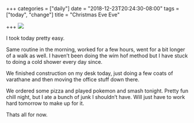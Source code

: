 +++
categories = ["daily"]
date = "2018-12-23T20:24:30-08:00"
tags = ["today", "change"]
title = "Christmas Eve Eve"

+++
![](/uploads/5EA90421-1B7F-436A-BD06-786AE1A81BAE.jpeg)

I took today pretty easy.

Same routine in the morning, worked for a few hours, went for a bit longer of a walk as well. I haven’t been doing the wim hof method but I have stuck to doing a cold shower every day since. 

We finished construction on my desk today, just doing a few coats of varathane and then moving the office stuff down there.

We ordered some pizza and played pokemon and smash tonight. Pretty fun chill night, but I ate a bunch of junk I shouldn’t have. Will just have to work hard tomorrow to make up for it. 

Thats all for now.